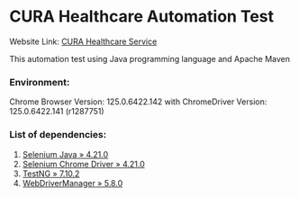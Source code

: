 # CURA Healthcare Automation Test 

Website Link: [CURA Healthcare Service](https://katalon-demo-cura.herokuapp.com/)

This automation test using Java programming language and Apache Maven

### Environment: 
Chrome Browser Version: 125.0.6422.142 with ChromeDriver Version: 125.0.6422.141 (r1287751)

### List of dependencies:
1. [Selenium Java » 4.21.0](https://mvnrepository.com/artifact/org.seleniumhq.selenium/selenium-java/4.21.0)
2. [Selenium Chrome Driver » 4.21.0](https://mvnrepository.com/artifact/org.seleniumhq.selenium/selenium-chrome-driver/4.21.0)
3. [TestNG » 7.10.2](https://mvnrepository.com/artifact/org.testng/testng/7.10.2)
4. [WebDriverManager » 5.8.0](https://mvnrepository.com/artifact/io.github.bonigarcia/webdrivermanager/5.8.0)
